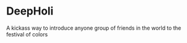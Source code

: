 # DeepHoli
A kickass way to introduce anyone group of friends in the world to the festival of colors
